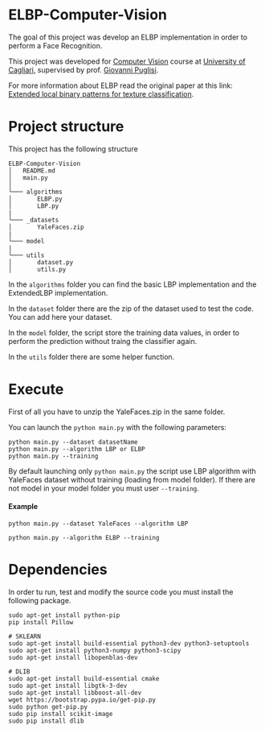 # ELBP-Computer-Vision

The goal of this project was develop an ELBP implementation in order to perform a Face Recognition.  

This project was developed for [Computer Vision](http://people.unica.it/giovannipuglisi/didattica/insegnamenti/?mu=Guide/PaginaADErogata.do;jsessionid=CBB39621933B1A5C549359BBEFDCA119.jvm1?ad_er_id=2017*N0*N0*S2*26520*20168&ANNO_ACCADEMICO=2017&mostra_percorsi=S&step=1&jsid=CBB39621933B1A5C549359BBEFDCA119.jvm1&nsc=ffffffff0909189545525d5f4f58455e445a4a42378b) course at [University of Cagliari](http://corsi.unica.it/informatica), supervised by prof. [Giovanni Puglisi](http://people.unica.it/giovannipuglisi/).

For more information about ELBP read the original paper at this link: [Extended local binary patterns for texture classification](https://www.sciencedirect.com/science/article/pii/S0262885612000066).



# Project structure

This project has the following structure

```
ELBP-Computer-Vision
│   README.md
│   main.py    
│
└─── algorithms
│    	ELBP.py
│    	LBP.py
|
└─── _datasets
│   	YaleFaces.zip
|
└─── model
|
└─── utils
│   	dataset.py
│   	utils.py
```

In the `algorithms` folder you can find the basic LBP implementation and the ExtendedLBP implementation. 

In the `dataset` folder there are the zip of the dataset used to test the code. You can add here your dataset.

In the `model` folder, the script store the training data values, in order to perform the prediction without traing the classifier again. 

In the `utils` folder there are some helper function.

# Execute 

First of all you have to unzip the YaleFaces.zip in the same folder. 

You can launch the `python main.py` with the following parameters: 

```shell
python main.py --dataset datasetName
python main.py --algorithm LBP or ELBP
python main.py --training
```

By default launching only `python main.py` the script use LBP algorithm with YaleFaces dataset without training (loading from model folder). If there are not model in your model folder you must user `--training`. 

#### Example

`python main.py --dataset YaleFaces --algorithm LBP`

`python main.py --algorithm ELBP --training`

# Dependencies

In order tu run, test and modify the source code you must install the following package.

```shell
sudo apt-get install python-pip
pip install Pillow

# SKLEARN
sudo apt-get install build-essential python3-dev python3-setuptools 
sudo apt-get install python3-numpy python3-scipy
sudo apt-get install libopenblas-dev

# DLIB
sudo apt-get install build-essential cmake
sudo apt-get install libgtk-3-dev
sudo apt-get install libboost-all-dev
wget https://bootstrap.pypa.io/get-pip.py
sudo python get-pip.py
sudo pip install scikit-image
sudo pip install dlib
```

